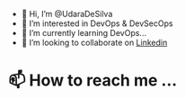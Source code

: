 - 👋 Hi, I’m @UdaraDeSilva
- 👀 I’m interested in DevOps & DevSecOps
- 🌱 I’m currently learning DevOps...
- 💞️ I’m looking to collaborate on [Linkedin](https://www.linkedin.com/in/udara-de-silva-35658b17/)
# 📫 How to reach me ...

<!---
UdaraDeSilva/UdaraDeSilva is a ✨ special ✨ repository because its `README.md` (this file) appears on your GitHub profile.
You can click the Preview link to take a look at your changes.
--->
